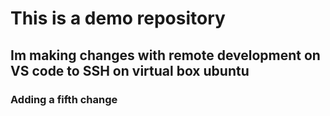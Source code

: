 # This is a demo repository

## Im making changes with remote development on VS code to SSH on virtual box ubuntu

### Adding a fifth change



